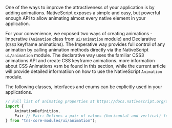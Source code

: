 One of the ways to improve the attractiveness of your application is by adding animations.
NativeScript exposes a simple and easy, but powerful enough API to allow animating almost every native element in your application.

For your convenience, we exposed two ways of creating animations - Imperative (`Animation` class from `ui/animation` module) and Declarative (`CSS3` keyframe animations).
The Imperative way provides full control of any animation by calling animation methods directly via the NativeScript `ui/animation` module.
The declarative way uses the familiar CSS3 animations API and create CSS keyframe animations.
more information about CSS Animations vsm be found in this section, while the current article will provide detailed informatiion on how to use the NativeScript `Animation` module.

The following classes, interfaces and enums can be explicitly used in your applications.
<snippet id='animation-import'/>
```TypeScript
// Full list of animating properties at https://docs.nativescript.org/api-reference/interfaces/_ui_animation_.animationdefinition
import {
    AnimationDefinition,
    Pair // Pair: Defines a pair of values (horizontal and vertical) for translate and scale animations.
} from "tns-core-modules/ui/animation");
```

<snippet id='animation-curve-imports'/>
<snippet id='animations-imports'/>
